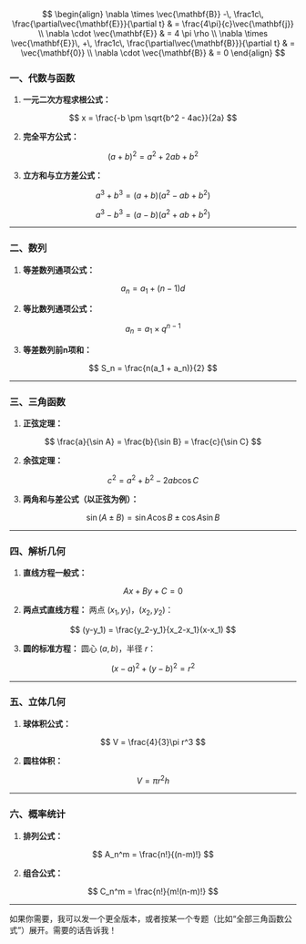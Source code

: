 $$
\begin{align}
\nabla \times \vec{\mathbf{B}} -\, \frac1c\, \frac{\partial\vec{\mathbf{E}}}{\partial t} & = \frac{4\pi}{c}\vec{\mathbf{j}} \\
\nabla \cdot \vec{\mathbf{E}} & = 4 \pi \rho \\
\nabla \times \vec{\mathbf{E}}\, +\, \frac1c\, \frac{\partial\vec{\mathbf{B}}}{\partial t} & = \vec{\mathbf{0}} \\
\nabla \cdot \vec{\mathbf{B}} & = 0
\end{align}
$$

### 一、代数与函数

1. **一元二次方程求根公式：**

$$
x = \frac{-b \pm \sqrt{b^2 - 4ac}}{2a}
$$

2. **完全平方公式：**

$$
(a+b)^2 = a^2 + 2ab + b^2
$$

3. **立方和与立方差公式：**

$$
a^3 + b^3 = (a+b)(a^2 - ab + b^2)
$$

$$
a^3 - b^3 = (a-b)(a^2 + ab + b^2)
$$

---

### 二、数列

1. **等差数列通项公式：**

$$
a_n = a_1 + (n-1)d
$$

2. **等比数列通项公式：**

$$
a_n = a_1 \times q^{n-1}
$$

3. **等差数列前n项和：**

$$
S_n = \frac{n(a_1 + a_n)}{2}
$$

---

### 三、三角函数

1. **正弦定理：**

$$
\frac{a}{\sin A} = \frac{b}{\sin B} = \frac{c}{\sin C}
$$

2. **余弦定理：**

$$
c^2 = a^2 + b^2 - 2ab\cos C
$$

3. **两角和与差公式（以正弦为例）：**

$$
\sin(A \pm B) = \sin A \cos B \pm \cos A \sin B
$$

---

### 四、解析几何

1. **直线方程一般式：**

$$
Ax + By + C = 0
$$

2. **两点式直线方程：**
   两点 $(x_1, y_1)$，$(x_2, y_2)$：

$$
(y-y_1) = \frac{y_2-y_1}{x_2-x_1}(x-x_1)
$$

3. **圆的标准方程：**
   圆心 $(a, b)$，半径 $r$：

$$
(x-a)^2 + (y-b)^2 = r^2
$$

---

### 五、立体几何

1. **球体积公式：**

$$
V = \frac{4}{3}\pi r^3
$$

2. **圆柱体积：**

$$
V = \pi r^2 h
$$

---

### 六、概率统计

1. **排列公式：**

$$
A_n^m = \frac{n!}{(n-m)!}
$$

2. **组合公式：**

$$
C_n^m = \frac{n!}{m!(n-m)!}
$$

---

如果你需要，我可以发一个更全版本，或者按某一个专题（比如“全部三角函数公式”）展开。需要的话告诉我！
